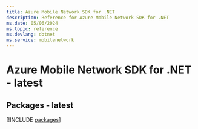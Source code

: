 ```yaml
---
title: Azure Mobile Network SDK for .NET
description: Reference for Azure Mobile Network SDK for .NET
ms.date: 05/06/2024
ms.topic: reference
ms.devlang: dotnet
ms.service: mobilenetwork
---
```

# Azure Mobile Network SDK for .NET - latest
## Packages - latest
[!INCLUDE [packages](mobile-network-index.md)]